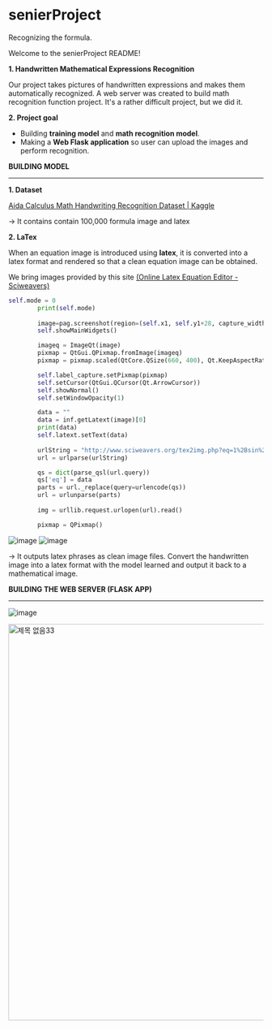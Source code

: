 # senierProject
Recognizing the formula.

Welcome to the senierProject README!

**1. Handwritten Mathematical Expressions Recognition**
     
Our project takes pictures of handwritten expressions and makes them automatically recognized. 
A web server was created to build math recognition function project.
It's a rather difficult project, but we did it.

**2. Project goal**

* Building **training model** and **math recognition model**.
* Making a **Web Flask application** so user can upload the images and perform recognition.

**BUILDING MODEL**
*******

**1. Dataset**

[Aida Calculus Math Handwriting Recognition Dataset | Kaggle](https://www.kaggle.com/aidapearson/ocr-data)

-> It contains contain 100,000 formula image and latex 

**2. LaTex**

When an equation image is introduced using **latex**, it is converted into a latex format and rendered so that a clean equation image can be obtained.

We bring images provided by this site [(Online Latex Equation Editor - Sciweavers)](http://www.sciweavers.org/free-online-latex-equation-editor)

```python
self.mode = 0 
        print(self.mode)
    
        image=pag.screenshot(region=(self.x1, self.y1+28, capture_width, capture_height))       
        self.showMainWidgets()

        imageq = ImageQt(image)
        pixmap = QtGui.QPixmap.fromImage(imageq)
        pixmap = pixmap.scaled(QtCore.QSize(660, 400), Qt.KeepAspectRatio, Qt.SmoothTransformation)

        self.label_capture.setPixmap(pixmap)
        self.setCursor(QtGui.QCursor(Qt.ArrowCursor))      
        self.showNormal()
        self.setWindowOpacity(1)

        data = ""
        data = inf.getLatext(image)[0]
        print(data)  
        self.latext.setText(data)
        
        urlString = "http://www.sciweavers.org/tex2img.php?eq=1%2Bsin%28mc%5E2%29&bc=White&fc=Black&im=jpg&fs=12&ff=arev&edit=0"
        url = urlparse(urlString)

        qs = dict(parse_qsl(url.query))
        qs['eq'] = data
        parts = url._replace(query=urlencode(qs))
        url = urlunparse(parts)
        
        img = urllib.request.urlopen(url).read()

        pixmap = QPixmap()
```
![image](https://user-images.githubusercontent.com/76080523/145786766-a9b52a9a-58b3-42ed-8089-94c94f453302.png)
![image](https://user-images.githubusercontent.com/76080523/145786802-f1ae5108-8889-4c83-b136-ede1a68fc8cc.png)


-> It outputs latex phrases as clean image files.
Convert the handwritten image into a latex format with the model learned and output it back to a mathematical image.


**BUILDING THE WEB SERVER (FLASK APP)**
***
![image](https://user-images.githubusercontent.com/76080523/145774275-e2bbd6d7-3447-41e3-8783-ceb626fe6346.png)

<img width="781" alt="제목 없음33" src="https://user-images.githubusercontent.com/76080523/145952322-ad1fc1ea-66eb-49fb-a984-a3b6e4b87b2e.png">
